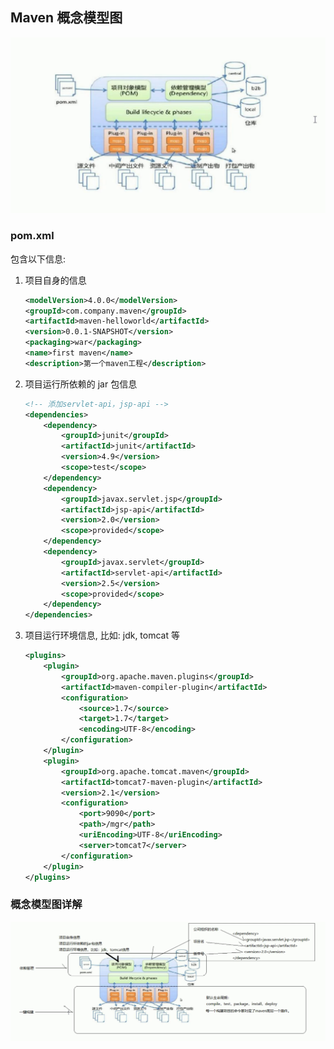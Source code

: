 ## Maven 概念模型图

![1577585136306](05_Maven概念模型图.assets/1577585136306.png)



### pom.xml

包含以下信息:

1. 项目自身的信息

   ```xml
   <modelVersion>4.0.0</modelVersion>
   <groupId>com.company.maven</groupId>
   <artifactId>maven-helloworld</artifactId>
   <version>0.0.1-SNAPSHOT</version>
   <packaging>war</packaging>
   <name>first maven</name>
   <description>第一个maven工程</description>  
   ```

2. 项目运行所依赖的 jar 包信息

   ```xml
   <!-- 添加servlet-api，jsp-api -->
   <dependencies>
       <dependency>
           <groupId>junit</groupId>
           <artifactId>junit</artifactId>
           <version>4.9</version>
           <scope>test</scope>
       </dependency>
       <dependency>
           <groupId>javax.servlet.jsp</groupId>
           <artifactId>jsp-api</artifactId>
           <version>2.0</version>
           <scope>provided</scope>
       </dependency>
       <dependency>
           <groupId>javax.servlet</groupId>
           <artifactId>servlet-api</artifactId>
           <version>2.5</version>
           <scope>provided</scope>
       </dependency>
   </dependencies>
   ```

3. 项目运行环境信息, 比如: jdk, tomcat 等

   ```xml
   <plugins>
       <plugin>
           <groupId>org.apache.maven.plugins</groupId>
           <artifactId>maven-compiler-plugin</artifactId>
           <configuration>
               <source>1.7</source>
               <target>1.7</target>
               <encoding>UTF-8</encoding>
           </configuration>
       </plugin>
       <plugin>
           <groupId>org.apache.tomcat.maven</groupId>
           <artifactId>tomcat7-maven-plugin</artifactId>
           <version>2.1</version>
           <configuration>
               <port>9090</port>
               <path>/mgr</path>
               <uriEncoding>UTF-8</uriEncoding>
               <server>tomcat7</server>
           </configuration>
       </plugin>
   </plugins>
   ```

   



### 概念模型图详解

![1577586893145](05_Maven概念模型图.assets/1577586893145.png)



